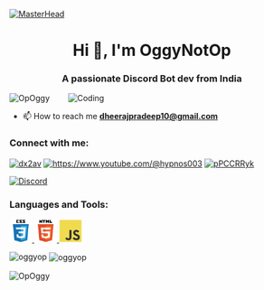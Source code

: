 [![MasterHead](https://i.pinimg.com/736x/0c/de/97/0cde97b727b6fc2c315a9f520c8c3266.jpg)](https://codegrills.in)
<h1 align="center">Hi 👋, I'm OggyNotOp</h1>
<h3 align="center">A passionate Discord Bot dev from India</h3>
<img align="right" alt="Coding" width="400" src="https://media.tenor.com/KJ-Xbk8_ZwAAAAAC/batman-sad.gif">

<p align="left"> <img src="https://komarev.com/ghpvc/?username=OpOggy&label=Profile%20views&color=0e75b6&style=flat" alt="OpOggy" /> </p>

- 📫 How to reach me **dheerajpradeep10@gmail.com**

<h3 align="left">Connect with me:</h3>
<p align="left">
<a href="https://instagram.com/dx2av" target="blank"><img align="center" src="https://raw.githubusercontent.com/rahuldkjain/github-profile-readme-generator/master/src/images/icons/Social/instagram.svg" alt="dx2av" height="30" width="40" /></a>
<a href="https://www.youtube.com/c/https://www.youtube.com/@hypnos003" target="blank"><img align="center" src="https://raw.githubusercontent.com/rahuldkjain/github-profile-readme-generator/master/src/images/icons/Social/youtube.svg" alt="https://www.youtube.com/@hypnos003" height="30" width="40" /></a>
<a href="https://discord.gg/pPCCRRyk" target="blank"><img align="center" src="https://raw.githubusercontent.com/rahuldkjain/github-profile-readme-generator/master/src/images/icons/Social/discord.svg" alt="pPCCRRyk" height="30" width="40" /></a>
</p>

<!-- ![Discord](https://discord.c99.nl/widget/theme-3/7732237329397317744.png) -->
<a href="https://discord.com/users/725945760629129277">
<img src="https://discord.c99.nl/widget/theme-3/725945760629129277.png" alt="Discord"/>
</a>

<h3 align="left">Languages and Tools:</h3>
<p align="left"> <a href="https://www.w3schools.com/css/" target="_blank" rel="noreferrer"> <img src="https://raw.githubusercontent.com/devicons/devicon/master/icons/css3/css3-original-wordmark.svg" alt="css3" width="40" height="40"/> </a> <a href="https://www.w3.org/html/" target="_blank" rel="noreferrer"> <img src="https://raw.githubusercontent.com/devicons/devicon/master/icons/html5/html5-original-wordmark.svg" alt="html5" width="40" height="40"/> </a> <a href="https://developer.mozilla.org/en-US/docs/Web/JavaScript" target="_blank" rel="noreferrer"> <img src="https://raw.githubusercontent.com/devicons/devicon/master/icons/javascript/javascript-original.svg" alt="javascript" width="40" height="40"/> </a> </p>

<p><img align="left" src="https://github-readme-stats.vercel.app/api/top-langs?username=OpOggy&show_icons=true&locale=en&layout=compact" alt="oggyop" /></p>

<p>&nbsp;<img align="center" src="https://github-readme-stats.vercel.app/api?username=OpOggy&show_icons=true&locale=en" alt="oggyop" /></p>

<p><img align="center" src="https://github-readme-streak-stats.herokuapp.com/?user=OpOggy&" alt="OpOggy" /></p>
